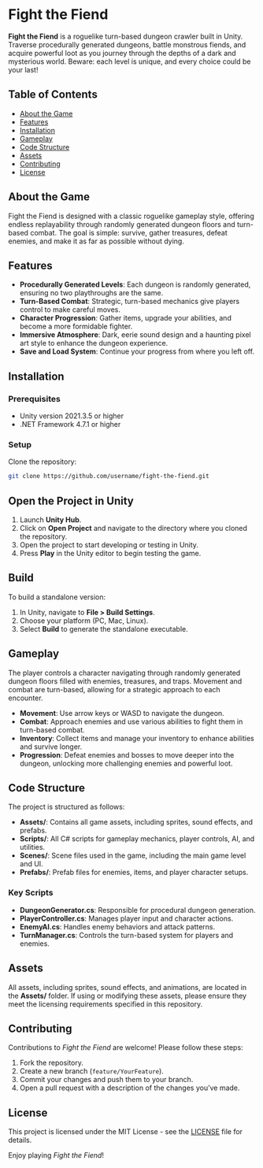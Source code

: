 # Fight the Fiend

**Fight the Fiend** is a roguelike turn-based dungeon crawler built in Unity. Traverse procedurally generated dungeons, battle monstrous fiends, and acquire powerful loot as you journey through the depths of a dark and mysterious world. Beware: each level is unique, and every choice could be your last!

## Table of Contents
- [About the Game](#about-the-game)
- [Features](#features)
- [Installation](#installation)
- [Gameplay](#gameplay)
- [Code Structure](#code-structure)
- [Assets](#assets)
- [Contributing](#contributing)
- [License](#license)

## About the Game
Fight the Fiend is designed with a classic roguelike gameplay style, offering endless replayability through randomly generated dungeon floors and turn-based combat. The goal is simple: survive, gather treasures, defeat enemies, and make it as far as possible without dying.

## Features
- **Procedurally Generated Levels**: Each dungeon is randomly generated, ensuring no two playthroughs are the same.
- **Turn-Based Combat**: Strategic, turn-based mechanics give players control to make careful moves.
- **Character Progression**: Gather items, upgrade your abilities, and become a more formidable fighter.
- **Immersive Atmosphere**: Dark, eerie sound design and a haunting pixel art style to enhance the dungeon experience.
- **Save and Load System**: Continue your progress from where you left off.

## Installation

### Prerequisites
- Unity version 2021.3.5 or higher
- .NET Framework 4.7.1 or higher

### Setup
Clone the repository:

```bash
git clone https://github.com/username/fight-the-fiend.git
```
## Open the Project in Unity

1. Launch **Unity Hub**.
2. Click on **Open Project** and navigate to the directory where you cloned the repository.
3. Open the project to start developing or testing in Unity.
4. Press **Play** in the Unity editor to begin testing the game.

## Build

To build a standalone version:

1. In Unity, navigate to **File > Build Settings**.
2. Choose your platform (PC, Mac, Linux).
3. Select **Build** to generate the standalone executable.

## Gameplay

The player controls a character navigating through randomly generated dungeon floors filled with enemies, treasures, and traps. Movement and combat are turn-based, allowing for a strategic approach to each encounter.

- **Movement**: Use arrow keys or WASD to navigate the dungeon.
- **Combat**: Approach enemies and use various abilities to fight them in turn-based combat.
- **Inventory**: Collect items and manage your inventory to enhance abilities and survive longer.
- **Progression**: Defeat enemies and bosses to move deeper into the dungeon, unlocking more challenging enemies and powerful loot.

## Code Structure

The project is structured as follows:

- **Assets/**: Contains all game assets, including sprites, sound effects, and prefabs.
- **Scripts/**: All C# scripts for gameplay mechanics, player controls, AI, and utilities.
- **Scenes/**: Scene files used in the game, including the main game level and UI.
- **Prefabs/**: Prefab files for enemies, items, and player character setups.

### Key Scripts

- **DungeonGenerator.cs**: Responsible for procedural dungeon generation.
- **PlayerController.cs**: Manages player input and character actions.
- **EnemyAI.cs**: Handles enemy behaviors and attack patterns.
- **TurnManager.cs**: Controls the turn-based system for players and enemies.

## Assets

All assets, including sprites, sound effects, and animations, are located in the **Assets/** folder. If using or modifying these assets, please ensure they meet the licensing requirements specified in this repository.

## Contributing

Contributions to *Fight the Fiend* are welcome! Please follow these steps:

1. Fork the repository.
2. Create a new branch (`feature/YourFeature`).
3. Commit your changes and push them to your branch.
4. Open a pull request with a description of the changes you’ve made.

## License

This project is licensed under the MIT License - see the [LICENSE](LICENSE) file for details.

Enjoy playing *Fight the Fiend*!
